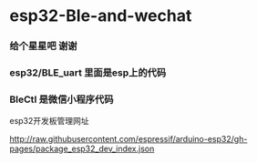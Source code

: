 # esp32-Ble-and-wechat

### 给个星星吧 谢谢

### esp32/BLE_uart 里面是esp上的代码

### BleCtl 是微信小程序代码

esp32开发板管理网址

http://raw.githubusercontent.com/espressif/arduino-esp32/gh-pages/package_esp32_dev_index.json
